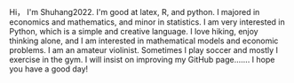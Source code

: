 Hi，
I'm Shuhang2022. I'm good at latex, R, and python. I majored in economics and mathematics, and minor in statistics. I am very interested in Python, which is a simple and creative language.
I love hiking, enjoy thinking alone, and I am interested in mathematical models and economic problems. I am an amateur violinist. Sometimes I play soccer and mostly I exercise in the gym.
I will insist on improving my GitHub page.......
I hope you have a good day!

<!---
Shuhang2022/Shuhang2022 is a ✨ special ✨ repository because its `README.md` (this file) appears on your GitHub profile.
You can click the Preview link to take a look at your changes.
--->
